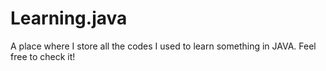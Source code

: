 # Learning.java
A place where I store all the codes I used to learn something in JAVA. Feel free to check it!
